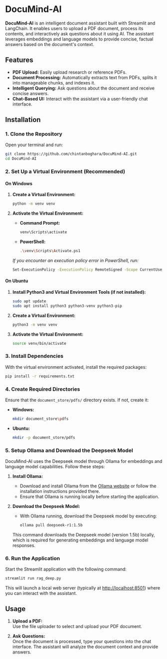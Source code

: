 # DocuMind-AI

**DocuMind-AI** is an intelligent document assistant built with Streamlit and LangChain. It enables users to upload a PDF document, process its contents, and interactively ask questions about it using AI. The assistant leverages embeddings and language models to provide concise, factual answers based on the document's context.

## Features

- **PDF Upload:** Easily upload research or reference PDFs.
- **Document Processing:** Automatically extracts text from PDFs, splits it into manageable chunks, and indexes it.
- **Intelligent Querying:** Ask questions about the document and receive concise answers.
- **Chat-Based UI:** Interact with the assistant via a user-friendly chat interface.

## Installation

### 1. Clone the Repository

Open your terminal and run:

```bash
git clone https://github.com/chintanboghara/DocuMind-AI.git
cd DocuMind-AI
```

### 2. Set Up a Virtual Environment (Recommended)

#### On Windows

1. **Create a Virtual Environment:**

   ```bash
   python -m venv venv
   ```

2. **Activate the Virtual Environment:**

   - **Command Prompt:**

     ```bash
     venv\Scripts\activate
     ```

   - **PowerShell:**

     ```bash
     .\venv\Scripts\Activate.ps1
     ```

   _If you encounter an execution policy error in PowerShell, run:_

   ```bash
   Set-ExecutionPolicy -ExecutionPolicy RemoteSigned -Scope CurrentUser
   ```

#### On Ubuntu

1. **Install Python3 and Virtual Environment Tools (if not installed):**

   ```bash
   sudo apt update
   sudo apt install python3 python3-venv python3-pip
   ```

2. **Create a Virtual Environment:**

   ```bash
   python3 -m venv venv
   ```

3. **Activate the Virtual Environment:**

   ```bash
   source venv/bin/activate
   ```

### 3. Install Dependencies

With the virtual environment activated, install the required packages:

```bash
pip install -r requirements.txt
```

### 4. Create Required Directories

Ensure that the `document_store/pdfs/` directory exists. If not, create it:

- **Windows:**

  ```bash
  mkdir document_store\pdfs
  ```

- **Ubuntu:**

  ```bash
  mkdir -p document_store/pdfs
  ```

### 5. Setup Ollama and Download the Deepseek Model

DocuMind-AI uses the Deepseek model through Ollama for embeddings and language model capabilities. Follow these steps:

1. **Install Ollama:**
   - Download and install Ollama from the [Ollama website](https://ollama.com) or follow the installation instructions provided there.
   - Ensure that Ollama is running locally before starting the application.

2. **Download the Deepseek Model:**
   - With Ollama running, download the Deepseek model by executing:

     ```bash
     ollama pull deepseek-r1:1.5b
     ```

   This command downloads the Deepseek model (version 1.5b) locally, which is required for generating embeddings and language model responses.

### 6. Run the Application

Start the Streamlit application with the following command:

```bash
streamlit run rag_deep.py
```

This will launch a local web server (typically at [http://localhost:8501](http://localhost:8501)) where you can interact with the assistant.

## Usage

1. **Upload a PDF:**  
   Use the file uploader to select and upload your PDF document.

2. **Ask Questions:**  
   Once the document is processed, type your questions into the chat interface. The assistant will analyze the document context and provide answers.
